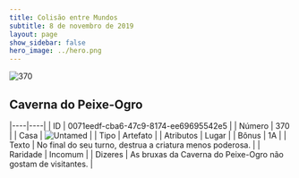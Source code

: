```yaml
---
title: Colisão entre Mundos
subtitle: 8 de novembro de 2019
layout: page
show_sidebar: false
hero_image: ../hero.png
---
```


![370](https://cdn.keyforgegame.com/media/card_front/pt/452_370_JWPCPPFG5F2W_pt.png)

## Caverna do Peixe-Ogro

|----|----|
| ID | 0071eedf-cba6-47c9-8174-ee69695542e5 |
| Número | 370 |
| Casa | ![Untamed](https://archonarcana.com/images/thumb/b/bd/Untamed.png/22px-Untamed.png "Indomados") |
| Tipo | Artefato |
| Atributos | Lugar |
| Bônus | 1A |
| Texto | No final do seu turno, destrua a criatura menos poderosa. |
| Raridade | Incomum |
| Dizeres | As bruxas da Caverna do Peixe-Ogro  não gostam de visitantes. |
